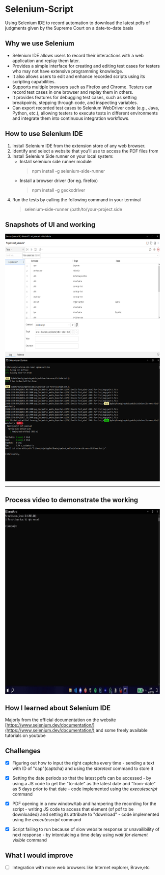 # Selenium-Script #

Using Selenium IDE to record automation to download the latest pdfs of judgments given by the Supreme Court on a date-to-date basis


## Why we use Selenium ##

- Selenium IDE allows users to record their interactions with a web application and replay them later. 
- Provides a simple interface for creating and editing test cases for testers who may not have extensive programming knowledge.
- It also allows users to edit and enhance recorded scripts using its scripting capabilities. 
- Supports multiple browsers such as Firefox and Chrome. Testers can record test cases in one browser and replay them in others.
- It provides features for debugging test cases, such as setting breakpoints, stepping through code, and inspecting variables. 
- Can export recorded test cases to Selenium WebDriver code (e.g., Java, Python, etc.), allowing testers to execute tests in different environments and integrate them into continuous integration workflows.

  

## How to use Selenium IDE ## 

1. Install Selenium IDE from the extension store of any web browser.
2. Identify and select a website that you'll use to access the PDF files from
3. Install Selenium Side runner on your local system:
   - Install selenium side runner module
       > npm install -g selenium-side-runner
   - Install a browser driver (for eg. firefox)
       > npm install -g geckodriver
4. Run the tests by calling the following command in your terminal
     > selenium-side-runner /path/to/your-project.side

     

## Snapshots of UI and working ##

<img src="https://github.com/srujan-bidgar/Selenium-IDE-script/blob/main/Screenshot%202024-03-04%20015323.png" width="822" height="400" />
<img src="https://github.com/srujan-bidgar/Selenium-IDE-script/blob/main/Screenshot%202024-03-04%20021003.png" width="822" height="400" />

 - - - -

 ## Process video to demonstrate the working ##
<img src="https://github.com/srujan-bidgar/Selenium-IDE-script/blob/main/process-video.gif" width="1071" height="600" />



## How I learned about Selenium IDE ##

Majorly from the official documentation on the website [https://www.selenium.dev/documentation/](https://www.selenium.dev/documentation/) and some freely available tutorials on youtube




## Challenges ##
- [x] Figuring out how to input the right captcha every time - sending a text with ID of "cap"(captcha) and using the _storetext_ command to store it
- [x] Setting the date periods so that the latest pdfs can be accessed - by using a JS code to get the "to-date" as the latest date and "from-date" as 5 days prior to that date - code implemented using the    _executescript_ command
- [x] PDF opening in a new window/tab and hampering the recording for the script - writing JS code to access that element (of pdf to be downloaded) and setting its attribute to "download" - code implemented using the    _executescript_ command
- [x] Script failing to run because of slow website response or unavailibility of next response - by intorduicing a time delay using _wait for element visible_ command




## What I would improve ##

- [ ] Integration with more web browsers like Internet explorer, Brave,etc



